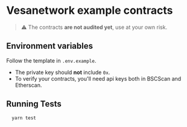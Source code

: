 # Vesanetwork example contracts

> ⚠️ The contracts **are not audited yet**, use at your own risk.

## Environment variables

Follow the template in `.env.example`.

* The private key should **not** include `0x`.
* To verify your contracts, you'll need api keys both in BSCScan and Etherscan.

## Running Tests

```bash
  yarn test
```
